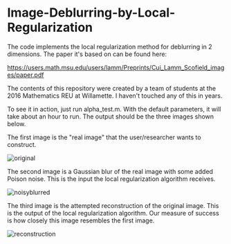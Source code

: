 # Image-Deblurring-by-Local-Regularization

The code implements the local regularization method for deblurring in 2 dimensions. The paper it's based on can be found here:

https://users.math.msu.edu/users/lamm/Preprints/Cui_Lamm_Scofield_images/paper.pdf

The contents of this repository were created by a team of students at the 2016 Mathematics REU at Willamette. I haven't touched any of this in years. 

To see it in action, just run alpha_test.m. With the default parameters, it will take about an hour to run. The output should be the three images shown below. 

The first image is the "real image" that the user/researcher wants to construct. 

![original](https://user-images.githubusercontent.com/92210470/136655995-93917dfe-00fc-4796-9081-d404843bc163.jpg)

The second image is a Gaussian blur of the real image with some added Poison noise. This is the input the local regularization algorithm receives.

![noisyblurred](https://user-images.githubusercontent.com/92210470/136655988-28f07dce-4822-4d22-a2fd-980c355f3108.jpg)


The third image is the attempted reconstruction of the original image. This is the output of the local regularization algorithm. Our measure of success is how closely this image resembles the first image.

![reconstruction](https://user-images.githubusercontent.com/92210470/136656004-6d462a58-0a3f-455d-8313-730ebb83436f.jpg)
